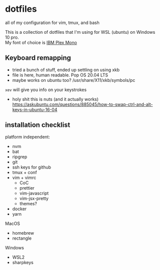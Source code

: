# dotfiles
all of my configuration for vim, tmux, and bash 

This is a collection of dotfiles that I'm using for WSL (ubuntu) on Windows 10 pro.  
My font of choice is [IBM Plex Mono](https://fonts.google.com/specimen/IBM+Plex+Mono)


## Keyboard remapping
* tried a bunch of stuff, ended up settling on using xkb
* file is here, human readable. Pop OS 20.04 LTS
* maybe works on ubuntu too?
/usr/share/X11/xkb/symbols/pc

`xev` will give you info on your keystrokes

* holy shit this is nuts (and it actually works)
https://askubuntu.com/questions/885045/how-to-swap-ctrl-and-alt-keys-in-ubuntu-16-04

## installation checklist

platform independent:
* nvm
* bat
* ripgrep
* git
* ssh keys for github
* tmux + conf
* vim + vimrc
  * CoC
  * prettier
  * vim-javascript
  * vim-jsx-pretty
  * themes?
* docker
* yarn

MacOS
* homebrew
* rectangle

Windows
* WSL2
* sharpkeys
